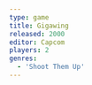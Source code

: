 ```yaml
---
type: game
title: Gigawing
released: 2000
editor: Capcom
players: 2
genres:
  - 'Shoot Them Up'
---
```

